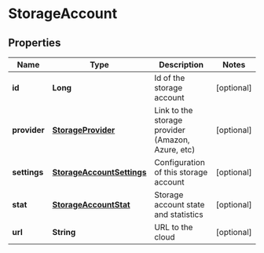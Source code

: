 
# StorageAccount

## Properties
Name | Type | Description | Notes
------------ | ------------- | ------------- | -------------
**id** | **Long** | Id of the storage account |  [optional]
**provider** | [**StorageProvider**](StorageProvider.md) | Link to the storage provider (Amazon, Azure, etc) |  [optional]
**settings** | [**StorageAccountSettings**](StorageAccountSettings.md) | Configuration of this storage account |  [optional]
**stat** | [**StorageAccountStat**](StorageAccountStat.md) | Storage account state and statistics |  [optional]
**url** | **String** | URL to the cloud |  [optional]



